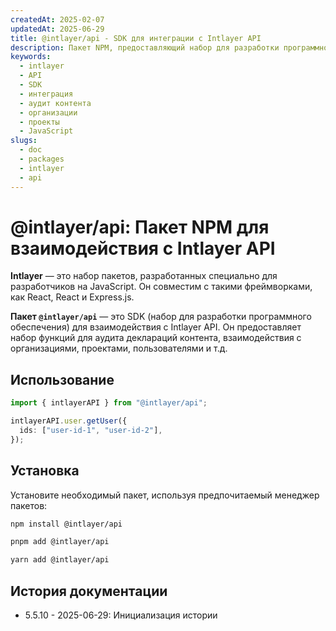 ```yaml
---
createdAt: 2025-02-07
updatedAt: 2025-06-29
title: @intlayer/api - SDK для интеграции с Intlayer API
description: Пакет NPM, предоставляющий набор для разработки программного обеспечения (SDK) для взаимодействия с Intlayer API для аудита контента, организаций, проектов и управления пользователями.
keywords:
  - intlayer
  - API
  - SDK
  - интеграция
  - аудит контента
  - организации
  - проекты
  - JavaScript
slugs:
  - doc
  - packages
  - intlayer
  - api
---
```


# @intlayer/api: Пакет NPM для взаимодействия с Intlayer API

**Intlayer** — это набор пакетов, разработанных специально для разработчиков на JavaScript. Он совместим с такими фреймворками, как React, React и Express.js.

**Пакет `@intlayer/api`** — это SDK (набор для разработки программного обеспечения) для взаимодействия с Intlayer API. Он предоставляет набор функций для аудита деклараций контента, взаимодействия с организациями, проектами, пользователями и т.д.

## Использование

```ts
import { intlayerAPI } from "@intlayer/api";

intlayerAPI.user.getUser({
  ids: ["user-id-1", "user-id-2"],
});
```

## Установка

Установите необходимый пакет, используя предпочитаемый менеджер пакетов:

```bash packageManager="npm"
npm install @intlayer/api
```

```bash packageManager="pnpm"
pnpm add @intlayer/api
```

```bash packageManager="yarn"
yarn add @intlayer/api
```

## История документации

- 5.5.10 - 2025-06-29: Инициализация истории
